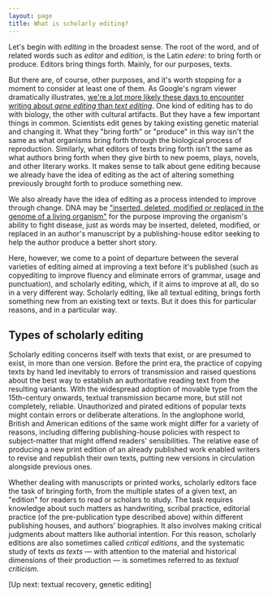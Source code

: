 ```yaml
---
layout: page
title: What is scholarly editing?
---
```


Let's begin with *editing* in the broadest sense. The root of the word, and of related words such as *editor* and *edition*, is the Latin *edere*: to bring forth or produce. Editors bring things forth. Mainly, for our purposes, texts.

But there are, of course, other purposes, and it's worth stopping for a moment to consider at least one of them. As Google's ngram viewer dramatically illustrates, [we're a lot more likely these days to encounter writing about *gene editing* than *text editing*](https://books.google.com/ngrams/graph?content=gene+editing%2C+text+editing&year_end=2019&year_start=1800&smoothing=3&corpus=26&direct_url=t1%3B%2Cgene%20editing%3B%2Cc0%3B.t1%3B%2Ctext%20editing%3B%2Cc0). One kind of editing has to do with biology, the other with cultural artifacts. But they have a few important things in common. Scientists edit genes by taking existing genetic material and changing it. What they "bring forth" or "produce" in this way isn't the same as what organisms bring forth through the biological process of reproduction. Similarly, what editors of texts bring forth isn't the same as what authors bring forth when they give birth to new poems, plays, novels, and other literary works. It makes sense to talk about gene editing because we already have the idea of editing as the act of altering something previously brought forth to produce something new.

We also already have the idea of editing as a process intended to improve through change. DNA may be
["inserted, deleted, modified or replaced in the genome of a living organism"](https://en.wikipedia.org/wiki/Genome_editing#Gene_therapy) for the purpose improving the organism's ability to fight disease, just as words may be inserted, deleted, modified, or replaced in an author's manuscript by a publishing-house editor seeking to help the author produce a better short story.

Here, however, we come to a point of departure between the several varieties of editing aimed at improving a text before it's published (such as copyediting to improve fluency and eliminate errors of grammar, usage and punctuation), and scholarly editing, which, if it aims to improve at all, do so in a very different way. Scholarly editing, like all textual editing, brings forth something new from an existing text or texts. But it does this for particular reasons, and in a particular way.

## Types of scholarly editing

Scholarly editing concerns itself with texts that exist, or are presumed to exist, in more than one version. Before the print era, the practice of copying texts by hand led inevitably to errors of transmission and raised questions about the best way to establish an authoritative reading text from the resulting variants. With the widespread adoption of movable type from the 15th-century onwards, textual transmission became more, but still not completely, reliable. Unauthorized and pirated editions of popular texts might contain errors or deliberate alterations. In the anglophone world, British and American editions of the same work might differ for a variety of reasons, including differing publishing-house policies with respect to subject-matter that might offend readers' sensibilities. The relative ease of producing a new print edition of an already published work enabled writers to revise and republish their own texts, putting new versions in circulation alongside previous ones.

Whether dealing with manuscripts or printed works, scholarly editors face the task of bringing forth, from the multiple states of a given text, an "edition" for readers to read or scholars to study. The task requires knowledge about such matters as handwriting, scribal practice, editorial practice (of the pre-publication type described above) within different publishing houses, and authors' biographies. It also involves making critical judgments about matters like authorial intention. For this reason, scholarly editions are also sometimes called *critical editions*, and the systematic study of texts *as texts* — with attention to the material and historical dimensions of their production — is sometimes referred to as *textual criticism*. 

\[Up next: textual recovery, genetic editing\]




